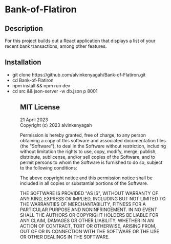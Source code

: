 # Bank-of-Flatiron

## Description

For this project builds out a React application that displays a list of your recent bank transactions, among other features.

## Installation

<ul>
<li>git clone https://github.com/alvinkenyagah/Bank-of-Flatiron.git </li>
<li>cd Bank-of-Flatiron</li>
<li>npm install && npm run dev</li>
<li>cd src && json-server -w db.json p 8001</li>

<ul>

## MIT License

21 April 2023 <br>
Copyright (c) 2023 alvinkenyagah

Permission is hereby granted, free of charge, to any person obtaining a copy
of this software and associated documentation files (the "Software"), to deal
in the Software without restriction, including without limitation the rights
to use, copy, modify, merge, publish, distribute, sublicense, and/or sell
copies of the Software, and to permit persons to whom the Software is
furnished to do so, subject to the following conditions:

The above copyright notice and this permission notice shall be included in all
copies or substantial portions of the Software.

THE SOFTWARE IS PROVIDED "AS IS", WITHOUT WARRANTY OF ANY KIND, EXPRESS OR
IMPLIED, INCLUDING BUT NOT LIMITED TO THE WARRANTIES OF MERCHANTABILITY,
FITNESS FOR A PARTICULAR PURPOSE AND NONINFRINGEMENT. IN NO EVENT SHALL THE
AUTHORS OR COPYRIGHT HOLDERS BE LIABLE FOR ANY CLAIM, DAMAGES OR OTHER
LIABILITY, WHETHER IN AN ACTION OF CONTRACT, TORT OR OTHERWISE, ARISING FROM,
OUT OF OR IN CONNECTION WITH THE SOFTWARE OR THE USE OR OTHER DEALINGS IN THE
SOFTWARE.
